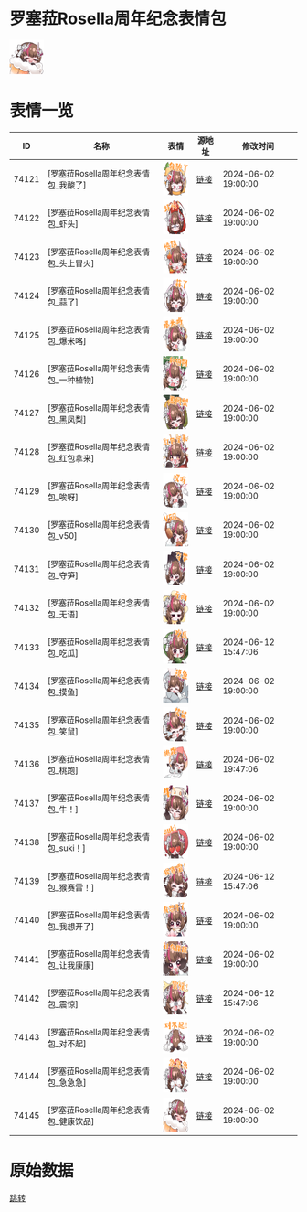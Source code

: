 # 罗塞菈Rosella周年纪念表情包

<img src="./cover.png" height="60" alt="cover" />

# 表情一览

|ID|名称|表情|源地址|修改时间|
|----|----|----|----|----|
|74121|[罗塞菈Rosella周年纪念表情包_我酸了]|<img src="./pic/074121_%5B罗塞菈Rosella周年纪念表情包_我酸了%5D.png" height="60" alt="我酸了"/>|[链接](https://i0.hdslb.com/bfs/garb/5ec59a0cc645bad6828ce4b9bcddbedf12a8c9a8.png)|2024-06-02 19:00:00|
|74122|[罗塞菈Rosella周年纪念表情包_虾头]|<img src="./pic/074122_%5B罗塞菈Rosella周年纪念表情包_虾头%5D.png" height="60" alt="虾头"/>|[链接](https://i0.hdslb.com/bfs/garb/d29ed4829a6faabe491d307bde6e3ffc2cbf866e.png)|2024-06-02 19:00:00|
|74123|[罗塞菈Rosella周年纪念表情包_头上冒火]|<img src="./pic/074123_%5B罗塞菈Rosella周年纪念表情包_头上冒火%5D.png" height="60" alt="头上冒火"/>|[链接](https://i0.hdslb.com/bfs/garb/bbb92fe3c6a0f2c15d9cefe015d1c19a0baa6166.png)|2024-06-02 19:00:00|
|74124|[罗塞菈Rosella周年纪念表情包_蒜了]|<img src="./pic/074124_%5B罗塞菈Rosella周年纪念表情包_蒜了%5D.png" height="60" alt="蒜了"/>|[链接](https://i0.hdslb.com/bfs/garb/b4ab5e01d909066420884a99b4a1562df159dcc1.png)|2024-06-02 19:00:00|
|74125|[罗塞菈Rosella周年纪念表情包_爆米咯]|<img src="./pic/074125_%5B罗塞菈Rosella周年纪念表情包_爆米咯%5D.png" height="60" alt="爆米咯"/>|[链接](https://i0.hdslb.com/bfs/garb/f1f422ec629b80588327b956578157af199055a5.png)|2024-06-02 19:00:00|
|74126|[罗塞菈Rosella周年纪念表情包_一种植物]|<img src="./pic/074126_%5B罗塞菈Rosella周年纪念表情包_一种植物%5D.png" height="60" alt="一种植物"/>|[链接](https://i0.hdslb.com/bfs/garb/ccd37c00e3b7ebe04e638f9dffac514f43963415.png)|2024-06-02 19:00:00|
|74127|[罗塞菈Rosella周年纪念表情包_黑凤梨]|<img src="./pic/074127_%5B罗塞菈Rosella周年纪念表情包_黑凤梨%5D.png" height="60" alt="黑凤梨"/>|[链接](https://i0.hdslb.com/bfs/garb/dc9dabd75a7514ff89005dbd8a5f3e5fe9eaad01.png)|2024-06-02 19:00:00|
|74128|[罗塞菈Rosella周年纪念表情包_红包拿来]|<img src="./pic/074128_%5B罗塞菈Rosella周年纪念表情包_红包拿来%5D.png" height="60" alt="红包拿来"/>|[链接](https://i0.hdslb.com/bfs/garb/d5aa858a7fcad4de8a7a16b7015ae3def8a40856.png)|2024-06-02 19:00:00|
|74129|[罗塞菈Rosella周年纪念表情包_唉呀]|<img src="./pic/074129_%5B罗塞菈Rosella周年纪念表情包_唉呀%5D.png" height="60" alt="唉呀"/>|[链接](https://i0.hdslb.com/bfs/garb/28ddcedf8f6b3f65259fed13607ae9b056b59c81.png)|2024-06-02 19:00:00|
|74130|[罗塞菈Rosella周年纪念表情包_v50]|<img src="./pic/074130_%5B罗塞菈Rosella周年纪念表情包_v50%5D.png" height="60" alt="v50"/>|[链接](https://i0.hdslb.com/bfs/garb/f923f0ed9fdcba92711d2550562156a582308579.png)|2024-06-02 19:00:00|
|74131|[罗塞菈Rosella周年纪念表情包_夺笋]|<img src="./pic/074131_%5B罗塞菈Rosella周年纪念表情包_夺笋%5D.png" height="60" alt="夺笋"/>|[链接](https://i0.hdslb.com/bfs/garb/5bc566a57c574ad6f8cbe365f024747bb1d00e98.png)|2024-06-02 19:00:00|
|74132|[罗塞菈Rosella周年纪念表情包_无语]|<img src="./pic/074132_%5B罗塞菈Rosella周年纪念表情包_无语%5D.png" height="60" alt="无语"/>|[链接](https://i0.hdslb.com/bfs/garb/ef8a95146f060a0fa557004fe3dee84be480882b.png)|2024-06-02 19:00:00|
|74133|[罗塞菈Rosella周年纪念表情包_吃瓜]|<img src="./pic/074133_%5B罗塞菈Rosella周年纪念表情包_吃瓜%5D.png" height="60" alt="吃瓜"/>|[链接](https://i0.hdslb.com/bfs/garb/ec149e7ff53862e9cab1307fcf8cd31e5c448078.png)|2024-06-12 15:47:06|
|74134|[罗塞菈Rosella周年纪念表情包_摸鱼]|<img src="./pic/074134_%5B罗塞菈Rosella周年纪念表情包_摸鱼%5D.png" height="60" alt="摸鱼"/>|[链接](https://i0.hdslb.com/bfs/garb/af8a52636ec273278d3dc2ca7c1d909580006f8a.png)|2024-06-02 19:00:00|
|74135|[罗塞菈Rosella周年纪念表情包_笑鼠]|<img src="./pic/074135_%5B罗塞菈Rosella周年纪念表情包_笑鼠%5D.png" height="60" alt="笑鼠"/>|[链接](https://i0.hdslb.com/bfs/garb/85600338bd28c399565fc3016adfdec888e55a8f.png)|2024-06-02 19:00:00|
|74136|[罗塞菈Rosella周年纪念表情包_桃跑]|<img src="./pic/074136_%5B罗塞菈Rosella周年纪念表情包_桃跑%5D.png" height="60" alt="桃跑"/>|[链接](https://i0.hdslb.com/bfs/garb/c0eeb0921d127a619f103c09c6a11b1cb1647eb4.png)|2024-06-02 19:47:06|
|74137|[罗塞菈Rosella周年纪念表情包_牛！]|<img src="./pic/074137_%5B罗塞菈Rosella周年纪念表情包_牛！%5D.png" height="60" alt="牛！"/>|[链接](https://i0.hdslb.com/bfs/garb/85b009217c01ba0668ec337319df74fb3f437333.png)|2024-06-02 19:00:00|
|74138|[罗塞菈Rosella周年纪念表情包_suki！]|<img src="./pic/074138_%5B罗塞菈Rosella周年纪念表情包_suki！%5D.png" height="60" alt="suki！"/>|[链接](https://i0.hdslb.com/bfs/garb/cef480e5d8c6e53b4b49cd6b45d94bc921cc9404.png)|2024-06-02 19:00:00|
|74139|[罗塞菈Rosella周年纪念表情包_猴赛雷！]|<img src="./pic/074139_%5B罗塞菈Rosella周年纪念表情包_猴赛雷！%5D.png" height="60" alt="猴赛雷！"/>|[链接](https://i0.hdslb.com/bfs/garb/80479cebd53dfe0e97d9844b0ad19fcc86d79801.png)|2024-06-12 15:47:06|
|74140|[罗塞菈Rosella周年纪念表情包_我想开了]|<img src="./pic/074140_%5B罗塞菈Rosella周年纪念表情包_我想开了%5D.png" height="60" alt="我想开了"/>|[链接](https://i0.hdslb.com/bfs/garb/14779fdb3d38523db47ba420bebd888ac7b2324d.png)|2024-06-02 19:00:00|
|74141|[罗塞菈Rosella周年纪念表情包_让我康康]|<img src="./pic/074141_%5B罗塞菈Rosella周年纪念表情包_让我康康%5D.png" height="60" alt="让我康康"/>|[链接](https://i0.hdslb.com/bfs/garb/f85267e5dc9549cf5347ff76ce83fde421dac3c1.png)|2024-06-02 19:00:00|
|74142|[罗塞菈Rosella周年纪念表情包_震惊]|<img src="./pic/074142_%5B罗塞菈Rosella周年纪念表情包_震惊%5D.png" height="60" alt="震惊"/>|[链接](https://i0.hdslb.com/bfs/garb/6fe83f972c24a949b3845caa1fc53fdcc4e1551d.png)|2024-06-12 15:47:06|
|74143|[罗塞菈Rosella周年纪念表情包_对不起]|<img src="./pic/074143_%5B罗塞菈Rosella周年纪念表情包_对不起%5D.png" height="60" alt="对不起"/>|[链接](https://i0.hdslb.com/bfs/garb/2439040fa4de15de0ff4e77d579bf84f2fedae10.png)|2024-06-02 19:00:00|
|74144|[罗塞菈Rosella周年纪念表情包_急急急]|<img src="./pic/074144_%5B罗塞菈Rosella周年纪念表情包_急急急%5D.png" height="60" alt="急急急"/>|[链接](https://i0.hdslb.com/bfs/garb/d334f66d5530129e1c483016a824cda6cde208bd.png)|2024-06-02 19:00:00|
|74145|[罗塞菈Rosella周年纪念表情包_健康饮品]|<img src="./pic/074145_%5B罗塞菈Rosella周年纪念表情包_健康饮品%5D.png" height="60" alt="健康饮品"/>|[链接](https://i0.hdslb.com/bfs/garb/008c172d5ea05f9d13a941e355addfd136dd34de.png)|2024-06-02 19:00:00|

# 原始数据

[跳转](./raw.json)

